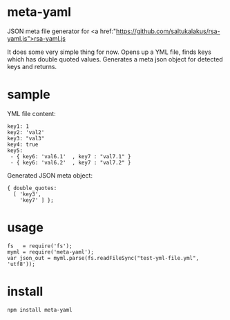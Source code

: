 meta-yaml
=========

JSON meta file generator for <a href:"https://github.com/saltukalakus/rsa-yaml.js">rsa-yaml.js</a>

It does some very simple thing for now. Opens up a YML file, finds keys which has double quoted values. Generates a meta json object for detected keys and returns.

sample
=========

YML file content:

    key1: 1
    key2: 'val2'
    key3: "val3"
    key4: true
    key5:
     - { key6: 'val6.1'  , key7 : "val7.1" }
     - { key6: 'val6.2'  , key7 : "val7.2" }   

Generated JSON meta object:

    { double_quotes:
      [ 'key3',
        'key7' ] };


usage
========
    fs   = require('fs');
    myml = require('meta-yaml');
    var json_out = myml.parse(fs.readFileSync("test-yml-file.yml", 'utf8'));

    
install
=========

    npm install meta-yaml
